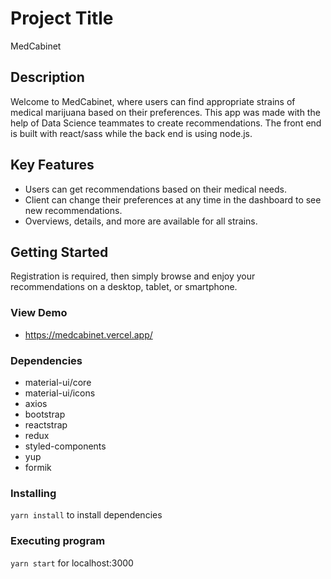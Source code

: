 # Project Title
MedCabinet

## Description
Welcome to MedCabinet, where users can find appropriate strains of medical marijuana based on their preferences. This app was made with the help of Data Science teammates to create recommendations. The front end is built with react/sass while the back end is using node.js.

## Key Features
* Users can get recommendations based on their medical needs.
* Client can change their preferences at any time in the dashboard to see new recommendations.
* Overviews, details, and more are available for all strains.

## Getting Started
Registration is required, then simply browse and enjoy your recommendations on a desktop, tablet, or smartphone.

### View Demo
* https://medcabinet.vercel.app/

### Dependencies
* material-ui/core
* material-ui/icons
* axios
* bootstrap
* reactstrap
* redux
* styled-components
* yup
* formik

### Installing

` yarn install ` to install dependencies

### Executing program

` yarn start ` for localhost:3000
